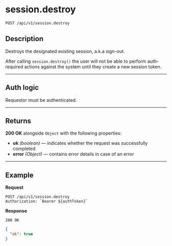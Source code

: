 # session.destroy

`POST /api/v1/session.destroy`

## Description

Destroys the designated existing session, a.k.a sign-out.

After calling `session.destroy()` the user will not be able to perform auth-required actions against the system until they create a new session token.

***

## Auth logic

Requestor must be authenticated.

***

## Returns

**200 OK** alongside `Object` with the following properties:

- **ok** _(boolean)_ — indicates whether the request was successfully completed
- **error** _(Object)_ — contains error details in case of an error

***

## Example

**Request**

```
POST /api/v1/session.destroy
Authorization: `Bearer ${authToken}`
```

**Response**

`200 OK`

``` json
{
  "ok": true
}
```
